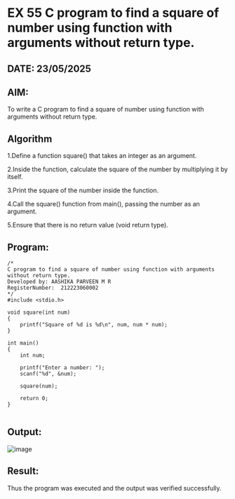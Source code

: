 # EX 55 C program to find a square of number using function with arguments without return type.
## DATE: 23/05/2025
## AIM:
To write a C program to find a square of number using function with arguments without return type.

## Algorithm
1.Define a function square() that takes an integer as an argument.

2.Inside the function, calculate the square of the number by multiplying it by itself.

3.Print the square of the number inside the function.

4.Call the square() function from main(), passing the number as an argument.

5.Ensure that there is no return value (void return type).  

## Program:
```
/*
C program to find a square of number using function with arguments without return type.
Developed by: AASHIKA PARVEEN M R
RegisterNumber:  212223060002
*/
#include <stdio.h>

void square(int num)
{
    printf("Square of %d is %d\n", num, num * num);
}

int main()
{
    int num;

    printf("Enter a number: ");
    scanf("%d", &num);

    square(num);

    return 0;
}


```

## Output:

![image](https://github.com/user-attachments/assets/9f3b34c5-07a0-43b6-9af2-7deded917d9b)


## Result:
Thus the program was executed and the output was verified successfully.
